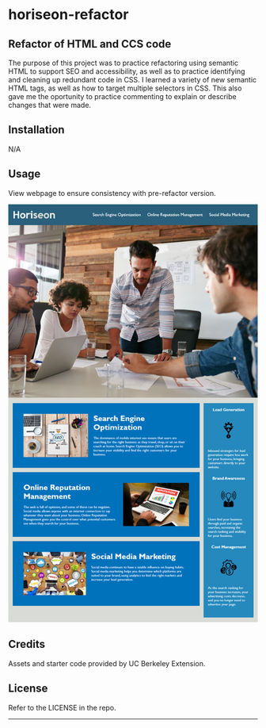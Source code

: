 # horiseon-refactor

## Refactor of HTML and CCS code

The purpose of this project was to practice refactoring using semantic HTML to support SEO and accessibility, as well as to practice identifying and cleaning up redundant code in CSS.
I learned a variety of new semantic HTML tags, as well as how to target multiple selectors in CSS. This also gave me the oportunity to practice commenting to explain or describe changes that were made.

## Installation

N/A

## Usage

View webpage to ensure consistency with pre-refactor version.

![sample site](./assets/images/01-html-css-git-homework-demo.png)

## Credits

Assets and starter code provided by UC Berkeley Extension. 

## License

Refer to the LICENSE in the repo.

---
